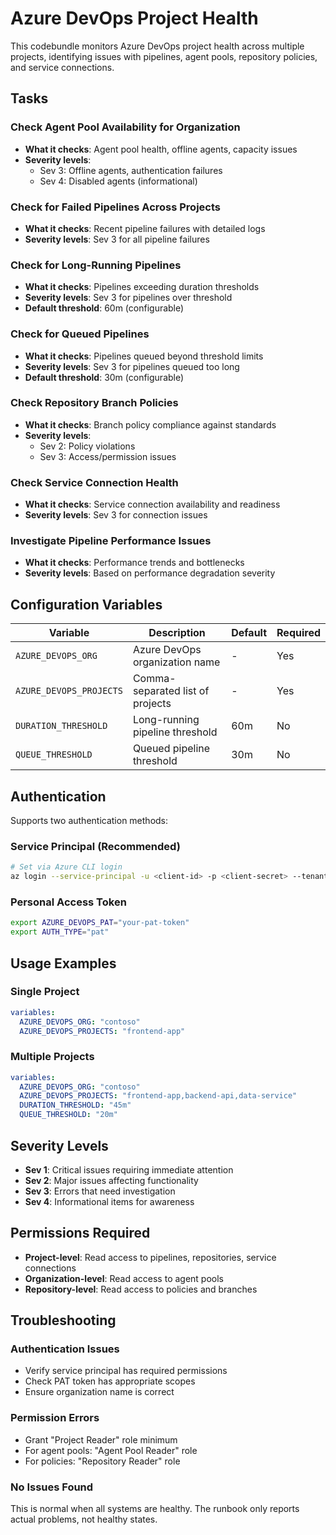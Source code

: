 # Azure DevOps Project Health

This codebundle monitors Azure DevOps project health across multiple projects, identifying issues with pipelines, agent pools, repository policies, and service connections.

## Tasks

### Check Agent Pool Availability for Organization
- **What it checks**: Agent pool health, offline agents, capacity issues
- **Severity levels**: 
  - Sev 3: Offline agents, authentication failures
  - Sev 4: Disabled agents (informational)

### Check for Failed Pipelines Across Projects  
- **What it checks**: Recent pipeline failures with detailed logs
- **Severity levels**: Sev 3 for all pipeline failures

### Check for Long-Running Pipelines
- **What it checks**: Pipelines exceeding duration thresholds
- **Severity levels**: Sev 3 for pipelines over threshold
- **Default threshold**: 60m (configurable)

### Check for Queued Pipelines
- **What it checks**: Pipelines queued beyond threshold limits
- **Severity levels**: Sev 3 for pipelines queued too long  
- **Default threshold**: 30m (configurable)

### Check Repository Branch Policies
- **What it checks**: Branch policy compliance against standards
- **Severity levels**: 
  - Sev 2: Policy violations
  - Sev 3: Access/permission issues

### Check Service Connection Health
- **What it checks**: Service connection availability and readiness
- **Severity levels**: Sev 3 for connection issues

### Investigate Pipeline Performance Issues
- **What it checks**: Performance trends and bottlenecks
- **Severity levels**: Based on performance degradation severity

## Configuration Variables

| Variable | Description | Default | Required |
|----------|-------------|---------|----------|
| `AZURE_DEVOPS_ORG` | Azure DevOps organization name | - | Yes |
| `AZURE_DEVOPS_PROJECTS` | Comma-separated list of projects | - | Yes |
| `DURATION_THRESHOLD` | Long-running pipeline threshold | 60m | No |
| `QUEUE_THRESHOLD` | Queued pipeline threshold | 30m | No |

## Authentication

Supports two authentication methods:

### Service Principal (Recommended)
```bash
# Set via Azure CLI login
az login --service-principal -u <client-id> -p <client-secret> --tenant <tenant-id>
```

### Personal Access Token
```bash
export AZURE_DEVOPS_PAT="your-pat-token"
export AUTH_TYPE="pat"
```

## Usage Examples

### Single Project
```yaml
variables:
  AZURE_DEVOPS_ORG: "contoso"
  AZURE_DEVOPS_PROJECTS: "frontend-app"
```

### Multiple Projects
```yaml
variables:
  AZURE_DEVOPS_ORG: "contoso" 
  AZURE_DEVOPS_PROJECTS: "frontend-app,backend-api,data-service"
  DURATION_THRESHOLD: "45m"
  QUEUE_THRESHOLD: "20m"
```

## Severity Levels

- **Sev 1**: Critical issues requiring immediate attention
- **Sev 2**: Major issues affecting functionality  
- **Sev 3**: Errors that need investigation
- **Sev 4**: Informational items for awareness

## Permissions Required

- **Project-level**: Read access to pipelines, repositories, service connections
- **Organization-level**: Read access to agent pools
- **Repository-level**: Read access to policies and branches

## Troubleshooting

### Authentication Issues
- Verify service principal has required permissions
- Check PAT token has appropriate scopes
- Ensure organization name is correct

### Permission Errors  
- Grant "Project Reader" role minimum
- For agent pools: "Agent Pool Reader" role
- For policies: "Repository Reader" role

### No Issues Found
This is normal when all systems are healthy. The runbook only reports actual problems, not healthy states.
